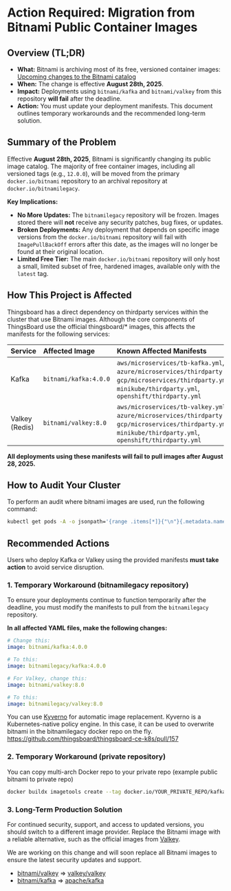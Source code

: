 # Action Required: Migration from Bitnami Public Container Images

## Overview (TL;DR)

*   **What:** Bitnami is archiving most of its free, versioned container images: [Upcoming changes to the Bitnami catalog](https://github.com/bitnami/charts/issues/35164)
*   **When:** The change is effective **August 28th, 2025**.
*   **Impact:** Deployments using `bitnami/kafka` and `bitnami/valkey` from this repository **will fail** after the deadline.
*   **Action:** You must update your deployment manifests. This document outlines temporary workarounds and the recommended long-term solution.

## Summary of the Problem

Effective **August 28th, 2025**, Bitnami is significantly changing its public image catalog. The majority of free container images, including all versioned tags (e.g., `12.0.0`), will be moved from the primary `docker.io/bitnami` repository to an archival repository at `docker.io/bitnamilegacy`.

**Key Implications:**

*   **No More Updates:** The `bitnamilegacy` repository will be frozen. Images stored there will **not** receive any security patches, bug fixes, or updates.
*   **Broken Deployments:** Any deployment that depends on specific image versions from the `docker.io/bitnami` repository will fail with `ImagePullBackOff` errors after this date, as the images will no longer be found at their original location.
*   **Limited Free Tier:** The main `docker.io/bitnami` repository will only host a small, limited subset of free, hardened images, available only with the `latest` tag.

## How This Project is Affected

Thingsboard has a direct dependency on thirdparty services within the cluster that use Bitnami images. Although the core components of ThingsBoard use the official thingsboard/* images, this affects the manifests for the following services:

| Service        | Affected Image         | Known Affected Manifests                                                                                                                            |
| :------------- | :--------------------- | :-------------------------------------------------------------------------------------------------------------------------------------------------- |
| Kafka          | `bitnami/kafka:4.0.0`  | `aws/microservices/tb-kafka.yml`, `azure/microservices/thirdparty.yml`, `gcp/microservices/thirdparty.yml`, `minikube/thirdparty.yml`, `openshift/thirdparty.yml` |
| Valkey (Redis) | `bitnami/valkey:8.0`   | `aws/microservices/tb-valkey.yml`, `azure/microservices/thirdparty.yml`, `gcp/microservices/thirdparty.yml`, `minikube/thirdparty.yml`, `openshift/thirdparty.yml` |

**All deployments using these manifests will fail to pull images after August 28, 2025.**

## How to Audit Your Cluster

To perform an audit where bitnami images are used, run the following command:
```bash
kubectl get pods -A -o jsonpath='{range .items[*]}{"\n"}{.metadata.namespace}{"\t"}{.metadata.name}{"\t"}{range .spec.containers[*]}{.image}{", "}{end}{"\n"}{end}' | grep -E "bitnami"
```

## Recommended Actions

Users who deploy Kafka or Valkey using the provided manifests **must take action** to avoid service disruption.

### 1. Temporary Workaround (bitnamilegacy repository)

To ensure your deployments continue to function temporarily after the deadline, you must modify the manifests to pull from the `bitnamilegacy` repository.

**In all affected YAML files, make the following changes:**

```yaml
# Change this:
image: bitnami/kafka:4.0.0

# To this:
image: bitnamilegacy/kafka:4.0.0

# For Valkey, change this:
image: bitnami/valkey:8.0

# To this:
image: bitnamilegacy/valkey:8.0
```

You can use [Kyverno](https://github.com/kyverno/kyverno) for automatic image replacement. Kyverno is a Kubernetes-native policy engine. In this case, it can be used to overwrite bitnami in the bitnamilegacy docker repo on the fly. https://github.com/thingsboard/thingsboard-ce-k8s/pull/157

### 2. Temporary Workaround (private repository)



You can copy multi-arch Docker repo to your private repo (example public bitnami to private repo)
```bash
docker buildx imagetools create --tag docker.io/YOUR_PRIVATE_REPO/kafka:4.0.0 docker.io/bitnami/kafka:4.0.0
```

### 3. Long-Term Production Solution

For continued security, support, and access to updated versions, you should switch to a different image provider. Replace the Bitnami image with a reliable alternative, such as the official images from [Valkey](https://hub.docker.com/r/valkey/valkey).

We are working on this change and will soon replace all Bitnami images to ensure the latest security updates and support.

* [bitnami/valkey](https://hub.docker.com/r/bitnami/valkey) => [valkey/valkey](https://hub.docker.com/r/valkey/valkey)
* [bitnami/kafka](https://hub.docker.com/r/bitnami/kafka) => [apache/kafka](https://hub.docker.com/r/apache/kafka)
